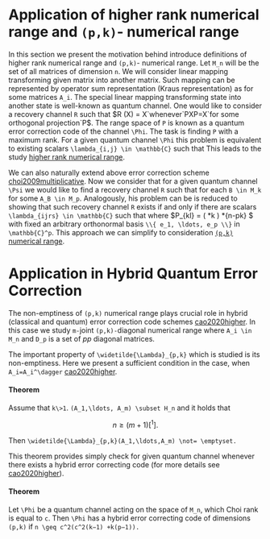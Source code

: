 # Application of higher rank numerical range and `(p,k)`- numerical range

In this section we present the motivation behind introduce definitions
of higher rank numerical range and `(p,k)`- numerical range. Let `M_n`
will be the set of all matrices of dimension `n`. We will consider
linear mapping transforming given matrix into another matrix. Such
mapping can be represented by operator sum representation (Kraus
representation) as  for some matrices `A_i`. The special linear mapping
transforming state into another state is well-known as quantum channel.
One would like to consider a recovery channel `R` such that $R  (X) =
X`whenever`PXP=X`for some orthogonal projection`P$. The range space of
`P` is known as a quantum error correction code of the channel `\Phi`.
The task is finding `P` with a maximum rank. For a given quantum channel
`\Phi` this problem is equivalent to existing scalars `\lambda_{i,j} \in
\mathbb{C}` such that  This leads to the study [higher rank numerical
range](/numerical-range/generalizations/higher-rank-numerical-range).

We can also naturally extend above error correction scheme
[choi2009multiplicative](@cite). Now we consider that for a given
quantum channel `\Psi` we would like to find a recovery channel `R` such
that for each `B \in M_k`  for some `A_B \in M_p`. Analogously, his
problem can be is reduced to showing that such recovery channel `R`
exists if and only if there are scalars `\lambda_{ijrs} \in \mathbb{C}`
such that  where $P\_{kl} = (  *k ) *{n-pk} $ with fixed an arbitrary
orthonormal basis `\\{ e_1, \ldots, e_p \\}` in `\mathbb{C}^p`. This
approach we can simplify to consideration [`(p,k)` numerical
range](/numerical-range/generalizations/p-k-numerical-range).

# Application in Hybrid Quantum Error Correction

The non-emptiness of `(p,k)` numerical range plays crucial role in
hybrid (classical and quantum) error correction code schemes
[cao2020higher](@cite). In this case we study `m-`joint `(p,k)-`diagonal
numerical range  where `A_i \in M_n` and `D_p` is a set of $p p$
diagonal matrices.

The important property of `\widetilde{\Lambda}_{p,k}` which is studied
is its non-emptiness. Here we present a sufficient condition in the
case, when `A_i=A_i^\dagger` [cao2020higher](@cite).

#### Theorem

Assume that `k\>1`. `(A_1,\ldots, A_m) \subset H_n` and it holds that

``` math
 n\geq(m + 1)[^1].
```

Then `\widetilde{\Lambda}_{p,k}(A_1,\ldots,A_m) \not= \emptyset.`

This theorem provides simply check for given quantum channel whenever
there exists a hybrid error correcting code (for more details see
[cao2020higher](@cite)).

#### Theorem

Let `\Phi` be a quantum channel acting on the space of `M_n`, which Choi
rank is equal to `c`. Then `\Phi` has a hybrid error correcting code of
dimensions `(p,k)` if `n \geq c^2(c^2(k−1) +k(p−1)).`
